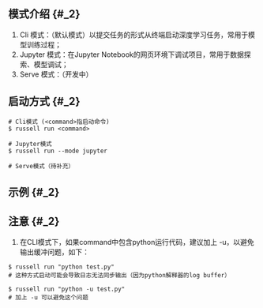 ## 模式介绍 {#_2}

1. Cli 模式：（默认模式）以提交任务的形式从终端启动深度学习任务，常用于模型训练过程；
2. Jupyter 模式：在Jupyter Notebook的网页环境下调试项目，常用于数据探索、模型调试；
3. Serve 模式：（开发中）

## 启动方式 {#_2}

```
# Cli模式 (<command>指启动命令)
$ russell run <command>

# Jupyter模式
$ russell run --mode jupyter

# Serve模式（待补充）
```

## 示例 {#_2}





## 注意 {#_2}

1. 在CLI模式下，如果command中包含python运行代码，建议加上 -u，以避免输出缓冲问题，如下：

```
$ russell run "python test.py"
# 这种方式启动可能会导致日志无法同步输出（因为python解释器的log buffer）

$ russell run "python -u test.py"
# 加上 -u 可以避免这个问题
```




